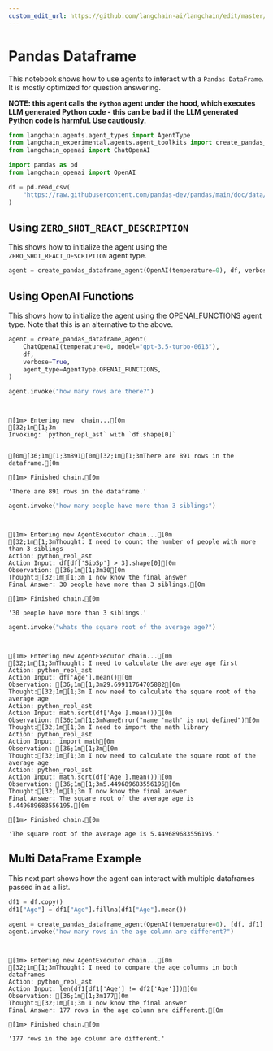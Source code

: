 ```yaml
---
custom_edit_url: https://github.com/langchain-ai/langchain/edit/master/docs/docs/integrations/toolkits/pandas.ipynb
---
```

# Pandas Dataframe

This notebook shows how to use agents to interact with a `Pandas DataFrame`. It is mostly optimized for question answering.

**NOTE: this agent calls the `Python` agent under the hood, which executes LLM generated Python code - this can be bad if the LLM generated Python code is harmful. Use cautiously.**


```python
from langchain.agents.agent_types import AgentType
from langchain_experimental.agents.agent_toolkits import create_pandas_dataframe_agent
from langchain_openai import ChatOpenAI
```


```python
import pandas as pd
from langchain_openai import OpenAI

df = pd.read_csv(
    "https://raw.githubusercontent.com/pandas-dev/pandas/main/doc/data/titanic.csv"
)
```

## Using `ZERO_SHOT_REACT_DESCRIPTION`

This shows how to initialize the agent using the `ZERO_SHOT_REACT_DESCRIPTION` agent type.


```python
agent = create_pandas_dataframe_agent(OpenAI(temperature=0), df, verbose=True)
```

## Using OpenAI Functions

This shows how to initialize the agent using the OPENAI_FUNCTIONS agent type. Note that this is an alternative to the above.


```python
agent = create_pandas_dataframe_agent(
    ChatOpenAI(temperature=0, model="gpt-3.5-turbo-0613"),
    df,
    verbose=True,
    agent_type=AgentType.OPENAI_FUNCTIONS,
)
```


```python
agent.invoke("how many rows are there?")
```
```output


[1m> Entering new  chain...[0m
[32;1m[1;3m
Invoking: `python_repl_ast` with `df.shape[0]`


[0m[36;1m[1;3m891[0m[32;1m[1;3mThere are 891 rows in the dataframe.[0m

[1m> Finished chain.[0m
```


```output
'There are 891 rows in the dataframe.'
```



```python
agent.invoke("how many people have more than 3 siblings")
```
```output


[1m> Entering new AgentExecutor chain...[0m
[32;1m[1;3mThought: I need to count the number of people with more than 3 siblings
Action: python_repl_ast
Action Input: df[df['SibSp'] > 3].shape[0][0m
Observation: [36;1m[1;3m30[0m
Thought:[32;1m[1;3m I now know the final answer
Final Answer: 30 people have more than 3 siblings.[0m

[1m> Finished chain.[0m
```


```output
'30 people have more than 3 siblings.'
```



```python
agent.invoke("whats the square root of the average age?")
```
```output


[1m> Entering new AgentExecutor chain...[0m
[32;1m[1;3mThought: I need to calculate the average age first
Action: python_repl_ast
Action Input: df['Age'].mean()[0m
Observation: [36;1m[1;3m29.69911764705882[0m
Thought:[32;1m[1;3m I now need to calculate the square root of the average age
Action: python_repl_ast
Action Input: math.sqrt(df['Age'].mean())[0m
Observation: [36;1m[1;3mNameError("name 'math' is not defined")[0m
Thought:[32;1m[1;3m I need to import the math library
Action: python_repl_ast
Action Input: import math[0m
Observation: [36;1m[1;3m[0m
Thought:[32;1m[1;3m I now need to calculate the square root of the average age
Action: python_repl_ast
Action Input: math.sqrt(df['Age'].mean())[0m
Observation: [36;1m[1;3m5.449689683556195[0m
Thought:[32;1m[1;3m I now know the final answer
Final Answer: The square root of the average age is 5.449689683556195.[0m

[1m> Finished chain.[0m
```


```output
'The square root of the average age is 5.449689683556195.'
```


## Multi DataFrame Example

This next part shows how the agent can interact with multiple dataframes passed in as a list.


```python
df1 = df.copy()
df1["Age"] = df1["Age"].fillna(df1["Age"].mean())
```


```python
agent = create_pandas_dataframe_agent(OpenAI(temperature=0), [df, df1], verbose=True)
agent.invoke("how many rows in the age column are different?")
```
```output


[1m> Entering new AgentExecutor chain...[0m
[32;1m[1;3mThought: I need to compare the age columns in both dataframes
Action: python_repl_ast
Action Input: len(df1[df1['Age'] != df2['Age']])[0m
Observation: [36;1m[1;3m177[0m
Thought:[32;1m[1;3m I now know the final answer
Final Answer: 177 rows in the age column are different.[0m

[1m> Finished chain.[0m
```


```output
'177 rows in the age column are different.'
```

